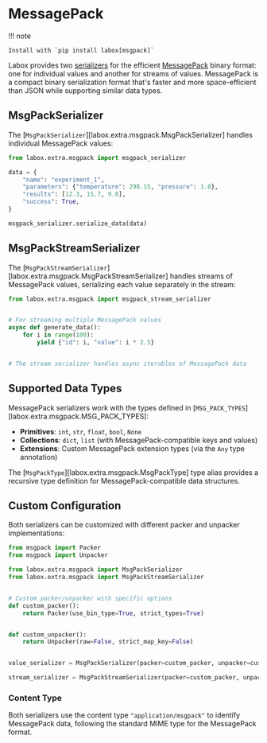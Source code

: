 # MessagePack

!!! note

    Install with `pip install labox[msgpack]`

Labox provides two [serializers](../concepts/serializers.md) for the efficient
[MessagePack](https://msgpack.org/) binary format: one for individual values and another
for streams of values. MessagePack is a compact binary serialization format that's
faster and more space-efficient than JSON while supporting similar data types.

## MsgPackSerializer

The [`MsgPackSerializer`][labox.extra.msgpack.MsgPackSerializer] handles individual
MessagePack values:

```python
from labox.extra.msgpack import msgpack_serializer

data = {
    "name": "experiment_1",
    "parameters": {"temperature": 298.15, "pressure": 1.0},
    "results": [12.3, 15.7, 9.8],
    "success": True,
}

msgpack_serializer.serialize_data(data)
```

## MsgPackStreamSerializer

The [`MsgPackStreamSerializer`][labox.extra.msgpack.MsgPackStreamSerializer] handles
streams of MessagePack values, serializing each value separately in the stream:

```python
from labox.extra.msgpack import msgpack_stream_serializer


# For streaming multiple MessagePack values
async def generate_data():
    for i in range(100):
        yield {"id": i, "value": i * 2.5}


# The stream serializer handles async iterables of MessagePack data
```

## Supported Data Types

MessagePack serializers work with the types defined in
[`MSG_PACK_TYPES`][labox.extra.msgpack.MSG_PACK_TYPES]:

- **Primitives**: `int`, `str`, `float`, `bool`, `None`
- **Collections**: `dict`, `list` (with MessagePack-compatible keys and values)
- **Extensions**: Custom MessagePack extension types (via the `Any` type annotation)

The [`MsgPackType`][labox.extra.msgpack.MsgPackType] type alias provides a recursive
type definition for MessagePack-compatible data structures.

## Custom Configuration

Both serializers can be customized with different packer and unpacker implementations:

```python
from msgpack import Packer
from msgpack import Unpacker

from labox.extra.msgpack import MsgPackSerializer
from labox.extra.msgpack import MsgPackStreamSerializer


# Custom packer/unpacker with specific options
def custom_packer():
    return Packer(use_bin_type=True, strict_types=True)


def custom_unpacker():
    return Unpacker(raw=False, strict_map_key=False)


value_serializer = MsgPackSerializer(packer=custom_packer, unpacker=custom_unpacker)

stream_serializer = MsgPackStreamSerializer(packer=custom_packer, unpacker=custom_unpacker)
```

### Content Type

Both serializers use the content type `"application/msgpack"` to identify MessagePack
data, following the standard MIME type for the MessagePack format.
